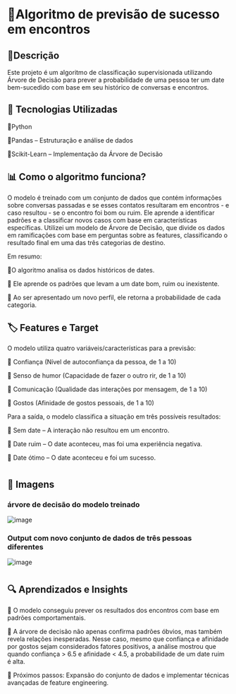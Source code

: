 # 📌Algoritmo de previsão de sucesso em encontros
## 📖Descrição
Este projeto é um algoritmo de classificação supervisionada utilizando Árvore de Decisão para prever a probabilidade de uma pessoa ter um date bem-sucedido com base em seu histórico de conversas e encontros.

## 🚀 Tecnologias Utilizadas
🔹Python

🔹Pandas – Estruturação e análise de dados

🔹Scikit-Learn – Implementação da Árvore de Decisão

## 📊  Como o algoritmo funciona?
O modelo é treinado com um conjunto de dados que contém informações sobre conversas passadas e se esses contatos resultaram em encontros - e caso resultou - se o encontro foi bom ou ruim. Ele aprende a identificar padrões e a classificar novos casos com base em características específicas. Utilizei um modelo de Árvore de Decisão, que divide os dados em ramificações com base em perguntas sobre as features, classificando o resultado final em uma das três categorias de destino.

Em resumo:

🔹O algoritmo analisa os dados históricos de dates.

🔹 Ele aprende os padrões que levam a um date bom, ruim ou inexistente.

🔹 Ao ser apresentado um novo perfil, ele retorna a probabilidade de cada categoria.

## 🏷️ Features e Target
O modelo utiliza quatro variáveis/características para a previsão:

🔹 Confiança (Nível de autoconfiança da pessoa, de 1 a 10)

🔹 Senso de humor (Capacidade de fazer o outro rir, de 1 a 10)

🔹 Comunicação (Qualidade das interações por mensagem, de 1 a 10)

🔹 Gostos (Afinidade de gostos pessoais, de 1 a 10)

Para a saída, o modelo classifica a situação em três possíveis resultados:

🔹 Sem date – A interação não resultou em um encontro.

🔹 Date ruim – O date aconteceu, mas foi uma experiência negativa.

🔹 Date ótimo – O date aconteceu e foi um sucesso.
#
## 📸 Imagens
### árvore de decisão do modelo treinado
![image](https://github.com/user-attachments/assets/22221dd9-9fc1-449a-8918-2b7df34379eb)
### Output com novo conjunto de dados de três pessoas diferentes
![image](https://github.com/user-attachments/assets/f2bc11a2-038d-49ee-8519-0943c983554f)
#
## 🔍 Aprendizados e Insights
📌 O modelo conseguiu prever os resultados dos encontros com base em padrões comportamentais.

📌  A árvore de decisão não apenas confirma padrões óbvios, mas também revela relações inesperadas. Nesse caso, mesmo que confiança e afinidade por gostos sejam considerados fatores positivos, a análise mostrou que quando confiança > 6.5 e afinidade < 4.5, a probabilidade de um date ruim é alta.

📌 Próximos passos: Expansão do conjunto de dados e implementar técnicas avançadas de feature engineering.

